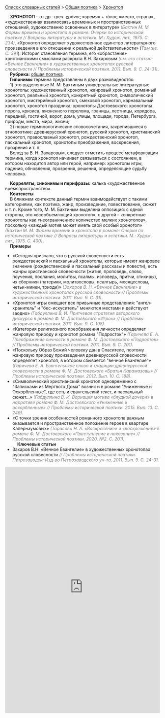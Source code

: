 <style>
st { color: Gray;
  font-style: italic;}
</style>

[Список словарных статей](https://thesaurus-dostoevsky.github.io/Thesaurus/) > [Общая поэтика](theorpoe.md) > [Хронотоп](хронотоп.md) 

&nbsp;&nbsp;&nbsp;&nbsp;**ХРОНОТОП** – от др.-греч. χρόνος «время» + τόπος «место, страна», «художественная взаимосвязь временных и пространственных отношений, художественно освоенных в литературе» <st>(Бахтин М. М. Формы времени и хронотопа в романе: Очерки по исторической поэтике // Вопросы литературы и эстетики. М.: Худож. лит., 1975. С. 234)</st>. «Хронотоп определяет художественное единство литературного произведения в его отношении к реальной действительности» (<st>Там же. С. 391</st>). История становления термина, его «обрастание» христианскими смыслами раскрыта В.Н. Захаровым <st>(см. его статью: «Вечное Евангелие» в художественных хронотопах русской словесности // Проблемы исторической поэтики. 2011. Вып.  9. С. 24-31)</st>.  
&nbsp;&nbsp;&nbsp;&nbsp;**Рубрика:** [общая поэтика](theorpoe.md).  
&nbsp;&nbsp;&nbsp;&nbsp;**Гипонимы** термина  представлены в двух разновидностях:  
&nbsp;&nbsp;&nbsp;&nbsp;1) это выделенные М. М. Бахтиным универсальные литературные хронотопы: художественный хронотоп, жанровый хронотоп, романный хронотоп, реальный хронотоп, конкретный хронотоп, символический хронотоп, мистерийный хронотоп, смеховой хронотоп, карнавальный хронотоп, хронотоп праздника; хронотопы Достоевского: хронотопы порога, кризиса, жизненного перелома, границы, лестницы, коридора, передней, гостиной, ворот, дома, улицы, площади, города, Петербурга, природы, места, мира, жизни;  
&nbsp;&nbsp;&nbsp;&nbsp;2) новые терминологические словосочетания, закрепившиеся в этнопоэтике: древнерусский хронотоп, русский хронотоп, христианский хронотоп, православный хронотоп, рождественский хронотоп, пасхальный хронотоп, хронотопы преображения, воскресения, прозрения и т. п.  
&nbsp;&nbsp;&nbsp;&nbsp;Вслед за В. Н. Захаровым, следует отметить процесс метафоризации термина, когда хронотоп начинает связываться с состоянием, в котором находится автор или герой, например: хронотопы игры, падения, обновления, прозрения, решения, определяющие судьбу человека.   

&nbsp;&nbsp;&nbsp;&nbsp;**Корреляты, синонимы и перифразы:** калька «художественное времяпространство».  
&nbsp;&nbsp;&nbsp;&nbsp;**Контексты**  
&nbsp;&nbsp;&nbsp;&nbsp;В ближнем контексте данный термин взаимодействует с такими категориями, как поэтика, жанр, произведение, повествование, сюжет  и т. п. Кроме того, М. М. Бахтиным выделена оппозиция: с одной стороны, это «всеобъемлющий хронотоп», с другой – конкретные хронотопы как «неограниченное количество мелких хронотопов», поскольку «каждый мотив может иметь свой особый хронотоп» <st>(Бахтин М. М. Формы времени и хронотопа в романе: Очерки по исторической поэтике // Вопросы литературы и эстетики. М.: Худож. лит., 1975. С. 400)</st>.  
&nbsp;&nbsp;&nbsp;&nbsp;**Примеры**  
* «Сегодня признано, что в русской словесности есть рождественский и пасхальный хронотопы, которые имеют жанровое значение (рождественский и пасхальный рассказы и повести), есть жанры христианской словесности (жития, проповедь, слово, поучения, послания, молитвы, псалмы, исповедь, притчи, стихиры), их сборники (патерики, молитвословы, псалтырь, месяцесловы, четьи-минеи, триоди)» <st>(Захаров В. Н. «Вечное Евангелие» в художественных хронотопах русской словесности // Проблемы исторической поэтики. 2011. Вып.  9. С. 31)</st>.
* «Хронотоп игры смещает все привычные представления: "ангел-хранитель" и "бес-искуситель" меняются местами и действуют заодно» <st>(Габдуллина В. И. Притчевая стратегия авторского дискурса в романе Ф. М. Достоевского «Игрок» // Проблемы исторической поэтики. 2011. Вып.  9. С. 198).</st>
* «Категория религиозного преображения личности определяет жанровую природу и хронотоп романа "Подросток"» <st>(Гаричева Е. А. Преображение личности в романе Ф. М. Достоевского «Подросток» // Проблемы исторической поэтики. 2011. Вып. 9. С. 201). </st>
* «Поскольку Образ Божий человеку дан в Спасителе, поэтому жанровую природу произведения древнерусской словесности определяет хронотоп, в котором сбывается "вечное Евангелие"» <st>(Гаричева Е. А. Евангельское слово и традиции древнерусской словесности в романе Ф. М. Достоевского «Братья Карамазовы» // Проблемы исторической поэтики. 2012. Вып. 10. С. 188)</st>.
* «Символический христианский хронотоп одновременно с "Записками из Мертвого Дома" возник и в романе "Униженные и Оскорбленные", где есть и евангельский текст, и пасхальный сюжет…» <st>(Габдуллина В. И. Вариация мотива «блудной дочери» в нарративе романа Ф. М. Достоевского «Униженные и оскорбленные» // Проблемы исторической поэтики. 2015. Вып. 13. С. 249). </st>
* «С точки зрения особенностей романного хронотопа важным оказывается и пространственное положение героев в квартире Капернаумовых» <st>(Тарасова Н. А. «Воскресение» и «воскрешение» в романе Ф. М. Достоевского «Преступление и наказание» // Проблемы исторической поэтики. 2020. №2. С. 201)</st>.  <br>
&nbsp;&nbsp;&nbsp;&nbsp;**Ключевые статьи**  
* Захаров В.Н. «Вечное Евангелие» в художественных хронотопах русской словесности <st>// Проблемы исторической поэтики. Петрозаводск: Изд-во Петрозаводского ун-та, 2011. Вып.  9. С. 24-31. </st>

<iframe src="https://thesaurus-dostoevsky.github.io/nk/хронотоп.html" style="border:0px;width:100%;height:800px" allowfullscreen="true" webkitallowfullscreen="true" mozallowfullscreen="true">
